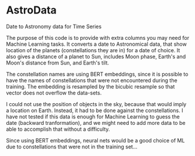 # AstroData
Date to Astronomy data for Time Series

The purpose of this code is to provide with extra columns you may need for Machine Learning tasks.
It converts a date to Astronomical data, that show location of the planets (constellations they are in) for a date of choice.
It also gives a distance of a planet to Sun, includes Moon phase, Earth's and Moon's distance from Sun, and Earth's tilt.

The constellation names are using BERT embeddings, since it is possible to have the names of constellations that were not encountered during the training. The embedding is resampled by the bicubic resample so that vector does not overflow the data-sets.

I could not use the position of objects in the sky, because that would imply a location on Earth. Instead, it had to be done against the constellations.
I have not tested if this data is enough for Machine Learning to guess the date (backward tranformation), and we might need to add more data to be able to accomplish that without a difficulty.

Since using BERT embeddings, neural nets would be a good choice of ML due to constellations that were not in the training set...
